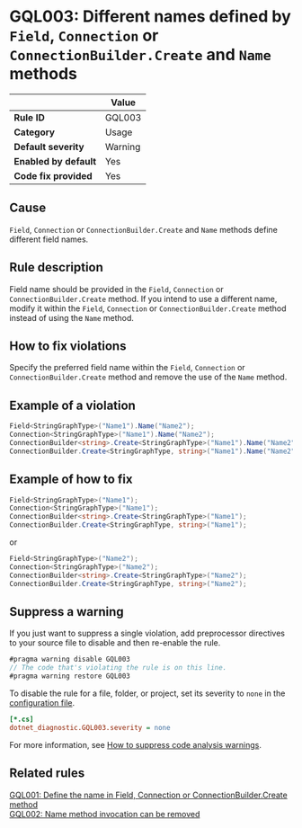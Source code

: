 # GQL003: Different names defined by `Field`, `Connection` or `ConnectionBuilder.Create` and `Name` methods

|                        | Value   |
| ---------------------- | ------- |
| **Rule ID**            | GQL003  |
| **Category**           | Usage   |
| **Default severity**   | Warning |
| **Enabled by default** | Yes     |
| **Code fix provided**  | Yes     |

## Cause

`Field`, `Connection` or `ConnectionBuilder.Create` and `Name` methods define
different field names.

## Rule description

Field name should be provided in the `Field`, `Connection` or
`ConnectionBuilder.Create` method. If you intend to use a different name, modify
it within the `Field`, `Connection` or `ConnectionBuilder.Create` method instead
of using the `Name` method.

## How to fix violations

Specify the preferred field name within the `Field`, `Connection` or
`ConnectionBuilder.Create` method and remove the use of the `Name` method.

## Example of a violation

```c#
Field<StringGraphType>("Name1").Name("Name2");
Connection<StringGraphType>("Name1").Name("Name2");
ConnectionBuilder<string>.Create<StringGraphType>("Name1").Name("Name2");
ConnectionBuilder.Create<StringGraphType, string>("Name1").Name("Name2");
```

## Example of how to fix

```c#
Field<StringGraphType>("Name1");
Connection<StringGraphType>("Name1");
ConnectionBuilder<string>.Create<StringGraphType>("Name1");
ConnectionBuilder.Create<StringGraphType, string>("Name1");
```

or

```c#
Field<StringGraphType>("Name2");
Connection<StringGraphType>("Name2");
ConnectionBuilder<string>.Create<StringGraphType>("Name2");
ConnectionBuilder.Create<StringGraphType, string>("Name2");
```

## Suppress a warning

If you just want to suppress a single violation, add preprocessor directives to
your source file to disable and then re-enable the rule.

```csharp
#pragma warning disable GQL003
// The code that's violating the rule is on this line.
#pragma warning restore GQL003
```

To disable the rule for a file, folder, or project, set its severity to `none`
in the
[configuration file](https://learn.microsoft.com/en-us/dotnet/fundamentals/code-analysis/configuration-files).

```ini
[*.cs]
dotnet_diagnostic.GQL003.severity = none
```

For more information, see
[How to suppress code analysis warnings](https://learn.microsoft.com/en-us/dotnet/fundamentals/code-analysis/suppress-warnings).

## Related rules

[GQL001: Define the name in Field, Connection or ConnectionBuilder.Create method](./gql001)  
[GQL002: Name method invocation can be removed](./gql002)
